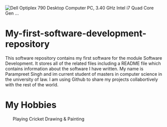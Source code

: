 <img src="https://i5.walmartimages.com/asr/6b4ca70b-efd7-4cf2-92ad-6d53dc820b30.020666921ab79b85f24f8903ab77adb0.jpeg" alt="Dell Optiplex 790 Desktop Computer PC, 3.40 GHz Intel i7 Quad Core Gen ..." class=" nofocus" tabindex="0" aria-label="Dell Optiplex 790 Desktop Computer PC, 3.40 GHz Intel i7 Quad Core Gen ..." role="button" data-bm="5">
<h1><b>My-first-software-development-repository</b></h1>
This software repository contains my first software for the module Software Development. It stores all of the related files including a README file which contains information about the software I have written.
My name is Parampreet Singh and im current student of masters in computer science in the university of law. I am using Github to share my projects collabortively with the rest of the world.
<h1><B> My Hobbies</B></h1>
<ul>
  Playing Cricket
  Drawing & Painting 
</ul> 
